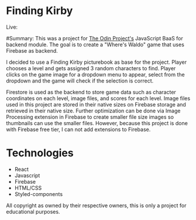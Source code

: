 # Finding Kirby
Live: 

#Summary:
This was a project for <a href="https://www.theodinproject.com/paths/full-stack-javascript/courses/javascript/lessons/where-s-waldo-a-photo-tagging-app" target="_blank" rel="noopener noreferrer">The Odin Project's<a> JavaScript BaaS for backend module.
The goal is to create a "Where's Waldo" game that uses Firebase as backend.

I decided to use a Finding Kirby picturebook as base for the project.
Player chooses a level and gets assigned 3 random characters to find. 
Player clicks on the game image for a dropdown menu to appear, select from the dropdown and the game will check if the selection is correct.

Firestore is used as the backend to store game data such as character coordinates on each level, image files, and scores for each level.
Image files used in this project are stored in their native sizes on Firebase storage and retrieved in their native size. Further optimization can be done via Image Processing extension in Firebase to create smaller file size images so thumbnails can use the smaller files. However, because this project is done with Firebase free tier, I can not add extensions to Firebase.

# Technologies
- React
- Javascript
- Firebase
- HTML/CSS
- Styled-components

All copyright as owned by their respective owners, this is only a project for educational purposes.